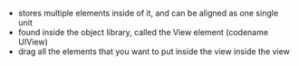 
- stores multiple elements inside of it, and can be aligned as one single unit
- found inside the object library, called the View element (codename UIView)
- drag all the elements that you want to put inside the view inside the view